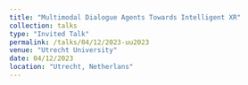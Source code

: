 ```yaml
---
title: "Multimodal Dialogue Agents Towards Intelligent XR"
collection: talks
type: "Invited Talk"
permalink: /talks/04/12/2023-uu2023
venue: "Utrecht University"
date: 04/12/2023
location: "Utrecht, Netherlans"
---
```

